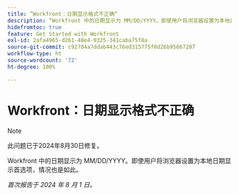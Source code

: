 ```yaml
---
title: ”Workfront：日期显示格式不正确“
description: “Workfront 中的日期显示为 MM/DD/YYYY。即使用户将浏览器设置为本地日期显示首选项，情况也是如此。”
hidefromtoc: true
feature: Get Started with Workfront
exl-id: 2afa4965-d261-48e4-9325-341caba75f8a
source-git-commit: c92704a7ddab443c76ed315775f0d26b95667207
workflow-type: ht
source-wordcount: '72'
ht-degree: 100%

---
```


# Workfront：日期显示格式不正确

>[!NOTE]
>
>此问题已于2024年8月30日修复。

Workfront 中的日期显示为 MM/DD/YYYY。即使用户将浏览器设置为本地日期显示首选项，情况也是如此。

_首次报告于 2024 年 8 月 1 日。_
